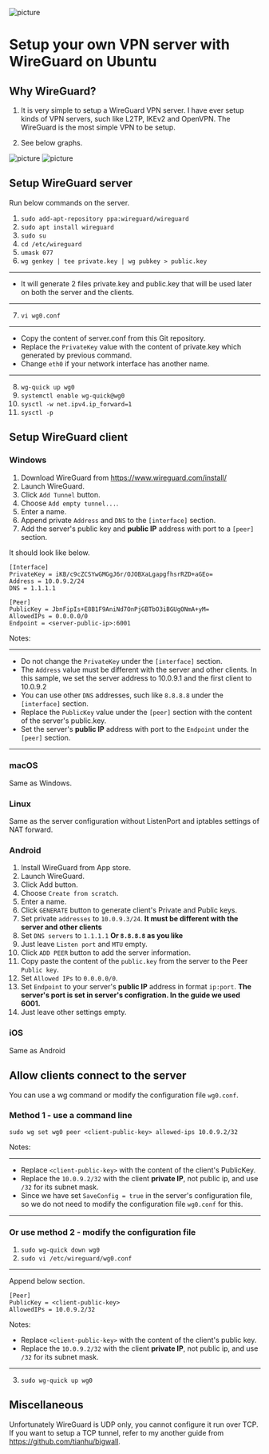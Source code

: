 ![picture](wireguard.png)

# Setup your own VPN server with WireGuard on Ubuntu

## Why WireGuard?

1. It is very simple to setup a WireGuard VPN server. I have ever setup kinds of VPN servers, such like L2TP, IKEv2 and OpenVPN. The WireGuard is the most simple VPN to be setup.

2. See below graphs.

![picture](wireguard-vpn.png)
![picture](wireguard-vpn-speed.png)

## Setup WireGuard server

Run below commands on the server.

1. `sudo add-apt-repository ppa:wireguard/wireguard`
2. `sudo apt install wireguard`
3. `sudo su`
4. `cd /etc/wireguard`
5. `umask 077`
6. `wg genkey | tee private.key | wg pubkey > public.key`
***
* It will generate 2 files private.key and public.key that will be used later on both the server and the clients.
***
7. `vi wg0.conf`
***
* Copy the content of server.conf from this Git repository.
* Replace the `PrivateKey` value with the content of private.key which generated by previous command.
* Change `eth0` if your network interface has another name.
***
8. `wg-quick up wg0`
9. `systemctl enable wg-quick@wg0`
10. `sysctl -w net.ipv4.ip_forward=1`
11. `sysctl -p`

## Setup WireGuard client

### Windows
1. Download WireGuard from https://www.wireguard.com/install/
2. Launch WireGuard.
3. Click `Add Tunnel` button.
4. Choose `Add empty tunnel...`.
5. Enter a name.
6. Append private `Address` and `DNS` to the `[interface]` section.
7. Add the server's public key and **public IP** address with port to a `[peer]` section.

It should look like below.

```
[Interface]
PrivateKey = iKB/c9cZCSYwGMGgJ6r/OJOBXaLgapgfhsrRZD+aGEo=
Address = 10.0.9.2/24
DNS = 1.1.1.1

[Peer]
PublicKey = JbnFipIs+E8B1F9AniNd7OnPjGBTbO3iBGUgONmA+yM=
AllowedIPs = 0.0.0.0/0
Endpoint = <server-public-ip>:6001
```

Notes:

***
* Do not change the `PrivateKey` under the `[interface]` section.
* The `Address` value must be different with the server and other clients. In this sample, we set the server address to 10.0.9.1 and the first client to 10.0.9.2
* You can use other `DNS` addresses, such like `8.8.8.8` under the `[interface]` section.
* Replace the `PublicKey` value under the `[peer]` section with the content of the server's public.key.
* Set the server's **public IP** address with port to the `Endpoint` under the `[peer]` section.
***

### macOS

Same as Windows.

### Linux

Same as the server configuration without ListenPort and iptables settings of NAT forward.

### Android

1. Install WireGuard from App store.
2. Launch WireGuard.
3. Click Add button.
4. Choose `Create from scratch`.
5. Enter a name.
6. Click  `GENERATE` button to generate client's Private and Public keys.
7. Set private `addresses` to `10.0.9.3/24`. **It must be different with the server and other clients**
8. Set `DNS servers` to `1.1.1.1` **Or `8.8.8.8` as you like**
9. Just leave `Listen port` and `MTU` empty.
10. Click `ADD PEER` button to add the server information.
11. Copy paste the content of the `public.key` from the server to the Peer `Public key`.
12. Set `Allowed IPs` to `0.0.0.0/0`.
13. Set `Endpoint` to your server's **public IP** address in format `ip:port`. **The server's port is set in server's configration. In the guide we used 6001.**
14. Just leave other settings empty.

### iOS

Same as Android

## Allow clients connect to the server

You can use a wg command or modify the configuration file `wg0.conf`.

### Method 1 - use a command line

`sudo wg set wg0 peer <client-public-key> allowed-ips 10.0.9.2/32`

Notes:

***
* Replace `<client-public-key>` with the content of the client's PublicKey.
* Replace the `10.0.9.2/32` with the client **private IP**, not public ip, and use `/32` for its subnet mask.
* Since we have set `SaveConfig = true` in the server's configuration file, so we do not need to modify the configuration file `wg0.conf` for this.
***

### Or use method 2 - modify the configuration file

1. `sudo wg-quick down wg0`
2. `sudo vi /etc/wireguard/wg0.conf` 

***
Append below section.
```
[Peer]
PublicKey = <client-public-key>
AllowedIPs = 10.0.9.2/32
```

Notes:

* Replace `<client-public-key>` with the content of the client's public key.
* Replace the `10.0.9.2/32` with the client **private IP**, not public ip, and use `/32` for its subnet mask.
***

3. `sudo wg-quick up wg0`

## Miscellaneous

Unfortunately WireGuard is UDP only, you cannot configure it run over TCP. If you want to setup a TCP tunnel, refer to my another guide from https://github.com/tianhu/bigwall.
